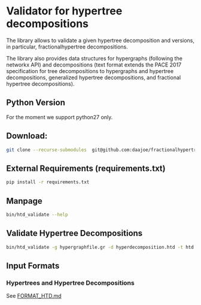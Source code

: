 # Validator for hypertree decompositions 
The library allows to validate a given hypertree decomposition and versions, in particular, fractionalhypertree decompositions.

The library also provides data structures for hypergraphs (following the networkx API) and decompositions (text format extends the PACE 2017 specification for tree decompositions to hypergraphs and hypertree decompositions, generalized hypertree decompositions, and fractional hypertree decompositions).

## Python Version
For the moment we support python27 only.

## Download:
```bash
git clone --recurse-submodules  git@github.com:daajoe/fractionalhypertreewidth.git
````


## External Requirements (requirements.txt)
```bash
pip install -r requirements.txt
```

## Manpage
```bash
bin/htd_validate --help
```

## Validate Hypertree Decompositions
```bash
bin/htd_validate -g hypergraphfile.gr -d hyperdecomposition.htd -t htd
```


## Input Formats

### Hypertrees and Hypertree Decompositions
See [FORMAT_HTD.md](FORMAT_HTD.md)